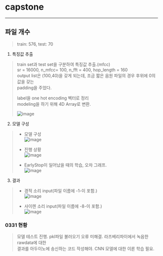 # capstone
------
## 파일 개수
> train: 576, test: 70

1. 특징값 추출  
  > train set과 test set을 구분하여 특징값 추출.(mfcc)  
  > sr = 16000, n_mfcc= 100, n_fft = 400, hop_length = 160  
  > output list은 (100,40)을 갖게 되는데, 조금 짧은 음원 파일의 경우 후위에 0의 값을 갖는  
  > padding을 주었다.  
  > 
  > label을 one hot encoding 벡터로 정리  
  > modeling을 하기 위해 4D Array로 변환.  
  > 
  > ![image](https://user-images.githubusercontent.com/65759076/113011396-b9aa0400-91b4-11eb-8c48-1eab30a9a39f.png)  
 
2. 모델 구성  
  > - 모델 구성  
  > ![image](https://user-images.githubusercontent.com/65759076/113010845-207aed80-91b4-11eb-83b8-8c38c84b23d9.png)  
  > 
  > - 진행 상황  
  > ![image](https://user-images.githubusercontent.com/65759076/113011272-98491800-91b4-11eb-813f-30896924f6b9.png)
  > 
  > - EarlyStop이 일어났을 때의 학습, 오차 그래프.  
  > ![image](https://user-images.githubusercontent.com/65759076/113011165-7c457680-91b4-11eb-8e91-c7bcfb9b0a3c.png)  

3. 결과
  > - 경적 소리 input(파일 이름에 -1-이 포함.)  
  > ![image](https://user-images.githubusercontent.com/65759076/113087084-de869180-921d-11eb-86e2-a86e3178d090.png)  
  > 
  > - 사이렌 소리 input(파일 이름에 -8-이 포함.)  
  > ![image](https://user-images.githubusercontent.com/65759076/113086859-79cb3700-921d-11eb-8d05-dc7156c1ff92.png)

### 0331 현황
> 모델 테스트 진행. pkl파일 불러오기 오류 미해결. 라즈베리파이에서 녹음한 rawdata에 대한  
> 결과를 아두이노에 송신하는 코드 작성해야. CNN 모델에 대한 이론 학습 필요.


